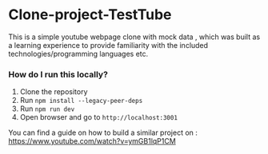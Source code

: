 # Clone-project-TestTube
This is a simple youtube webpage clone with mock data , which was built as a learning experience to provide familiarity with the included technologies/programming languages etc. 


### How do I run this locally?

1. Clone the repository
2. Run `npm install --legacy-peer-deps`
3. Run `npm run dev`
4. Open browser and go to `http://localhost:3001`


You can find a guide on how to build a similar  project on : https://www.youtube.com/watch?v=ymGB1lqP1CM
